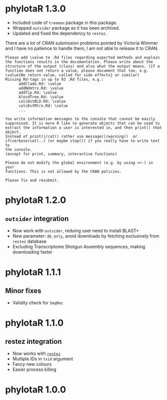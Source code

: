 # phylotaR 1.3.0

* Included code of `treeman` package in this package.
* Wrapped `outsider` package as it has been archived.
* Updated and fixed the dependency to `restez`.

There are a lot of CRAN submission problems pointed by Victoria Wimmer and I have no patience to handle them, I am not able to release it to CRAN.

```
Please add \value to .Rd files regarding exported methods and explain 
the functions results in the documentation. Please write about the 
structure of the output (class) and also what the output means. (If a 
function does not return a value, please document that too, e.g. 
\value{No return value, called for side effects} or similar)
Missing Rd-tags in up to 93 .Rd files, e.g.:
      addClade.Rd: \value
      addNdmtrx.Rd: \value
      addTip.Rd: \value
      blncdTree.Rd: \value
      calcDstBLD.Rd: \value
      calcDstMtrx.Rd: \value
      ...

You write information messages to the console that cannot be easily 
suppressed. It is more R like to generate objects that can be used to 
extract the information a user is interested in, and then print() that 
object.
Instead of print()/cat() rather use message()/warning()  or 
if(verbose)cat(..) (or maybe stop()) if you really have to write text to 
the console.
(except for print, summary, interactive functions)

Please do not modify the global environment (e.g. by using <<-) in your 
functions. This is not allowed by the CRAN policies.

Please fix and resubmit.
```

# phylotaR 1.2.0

## `outsider` integration

* Now work with `outsider`, reduing user need to install BLAST+
* New parameter: `db_only`, avoid downloads by fetching exclusively from
`restez` database
* Excluding Transcriptome Shotgun Assembly sequences, making downloading faster

# phylotaR 1.1.1

## Minor fixes

* Validity check for `SeqRec`

# phylotaR 1.1.0

## restez integration

* Now works with [`restez`](https://ropensci.github.io/restez/articles/4_phylotar.html)
* Multiple IDs in `txid` argument
* Fancy new colours
* Easier process killing

# phylotaR 1.0.0
